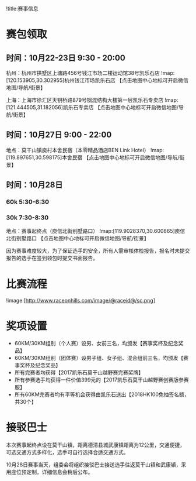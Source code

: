 !title:赛事信息
# 赛包领取
## 时间：10月22-23日  9:30 - 20:00
杭州：杭州市拱墅区上塘路456号钱江市场二楼运动馆38号凯乐石店
!map:[120.153905,30.302955]杭州钱江市场凯乐石店
【点击地图中心地标可开启微信地图/导航/街景】

上海：上海市徐汇区天钥桥路879号钢混结构大楼第一层凯乐石专卖店
!map:[121.444505,31.182056]凯乐石专卖店
【点击地图中心地标可开启微信地图/导航/街景】

## 时间：10月27日 9:00 - 22:00
地点：莫干山镇庾村本舍民宿（本零精品酒店BEN Link Hotel）
!map:[119.897651,30.598175]本舍民宿
【点击地图中心地标可开启微信地图/导航/街景】

## 时间：10月28日
### 60k 5:30-6:30
### 30k 7:30-8:30
地点：赛事起终点（庾信北街别墅路口）
!map:[119.9028370,30.600865]庾信北街别墅路口
【点击地图中心地标可开启微信地图/导航/街景】

因为赛事难度较大，为了保证选手的安全，所有人需审核体检报告，报名时未提交报告的选手在签到领包时提交书面报告。

# 比赛流程
!image:[http://www.raceonhills.com/image/@raceid@/sc.png]

# 奖项设置

* 60KM/30KM组别（个人赛）设男、女前三名，均颁发【赛事奖杯及纪念奖品】
* 60KM/30KM组别（团体赛）设男子组、女子组、混合组前三名，均颁发【赛事奖杯及纪念奖品】
* 所有完赛者均获得【2017凯乐石莫干山越野赛完赛奖牌】
* 所有参赛选手均获得一件价值399元的【2017凯乐石莫干山越野赛创赛版参赛服】
* 所有60KM完赛者均有平等机会获得由凯乐石送出【2018HK100免抽签名额，共30个】

# 接驳巴士
本次赛事起终点设在莫干山镇，距离德清县城武康镇距离为12公里，交通便捷，可选交通方式多样化，选手可自行选择合适交通方式。

10月28日赛事当天，组委会将组织接驳巴士接送选手往返莫干山镇和武康镇，采用座位预定制，详细信息会稍后公布。
